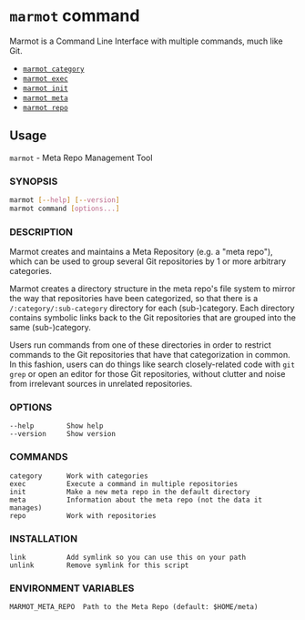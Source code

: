 # `marmot` command

Marmot is a Command Line Interface with multiple commands, much like Git.

- [`marmot category`](./commands/category.md)
- [`marmot exec`](./commands/exec.md)
- [`marmot init`](./commands/init.md)
- [`marmot meta`](./commands/meta.md)
- [`marmot repo`](./commands/repo.md)

## Usage

`marmot` - Meta Repo Management Tool

### SYNOPSIS

```sh
marmot [--help] [--version]
marmot command [options...]
```

### DESCRIPTION

Marmot creates and maintains a Meta Repository (e.g. a "meta repo"), which can
be used to group several Git repositories by 1 or more arbitrary categories.

Marmot creates a directory structure in the meta repo's file system to mirror
the way that repositories have been categorized, so that there is a
`/:category/:sub-category` directory for each (sub-)category.  Each directory
contains symbolic links back to the Git repositories that are grouped into
the same (sub-)category.

Users run commands from one of these directories in order to restrict
commands to the Git repositories that have that categorization in common.
In this fashion, users can do things like search closely-related
code with `git grep` or open an editor for those Git repositories, without
clutter and noise from irrelevant sources in unrelated repositories.

### OPTIONS

```text
--help        Show help
--version     Show version
```

### COMMANDS

```text
category      Work with categories
exec          Execute a command in multiple repositories
init          Make a new meta repo in the default directory
meta          Information about the meta repo (not the data it manages)
repo          Work with repositories
```

### INSTALLATION

```text
link          Add symlink so you can use this on your path
unlink        Remove symlink for this script
```

### ENVIRONMENT VARIABLES

```text
MARMOT_META_REPO  Path to the Meta Repo (default: $HOME/meta)
```
